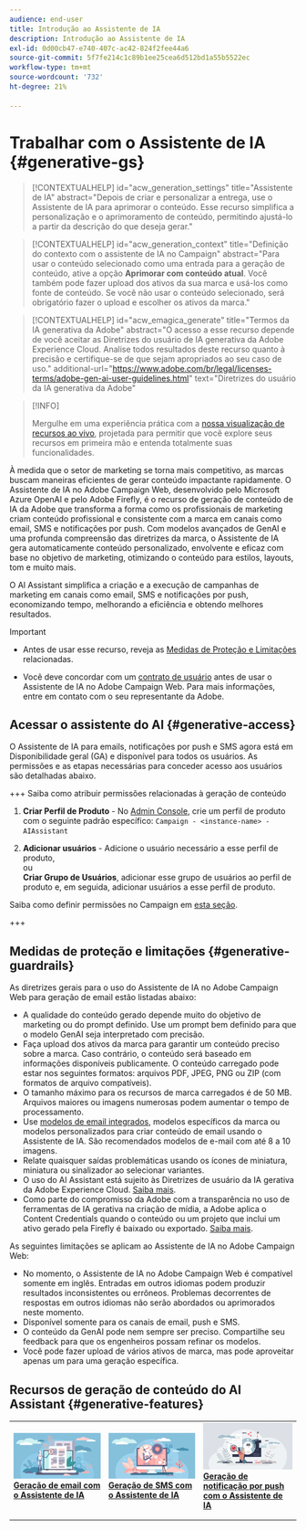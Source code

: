 ```yaml
---
audience: end-user
title: Introdução ao Assistente de IA
description: Introdução ao Assistente de IA
exl-id: 0d00cb47-e740-407c-ac42-824f2fee44a6
source-git-commit: 5f7fe214c1c89b1ee25cea6d512bd1a55b5522ec
workflow-type: tm+mt
source-wordcount: '732'
ht-degree: 21%

---
```


# Trabalhar com o Assistente de IA {#generative-gs}

>[!CONTEXTUALHELP]
>id="acw_generation_settings"
>title="Assistente de IA"
>abstract="Depois de criar e personalizar a entrega, use o Assistente de IA para aprimorar o conteúdo. Esse recurso simplifica a personalização e o aprimoramento de conteúdo, permitindo ajustá-lo a partir da descrição do que deseja gerar."

>[!CONTEXTUALHELP]
>id="acw_generation_context"
>title="Definição do contexto com o assistente de IA no Campaign"
>abstract="Para usar o conteúdo selecionado como uma entrada para a geração de conteúdo, ative a opção **Aprimorar com conteúdo atual**. Você também pode fazer upload dos ativos da sua marca e usá-los como fonte de conteúdo. Se você não usar o conteúdo selecionado, será obrigatório fazer o upload e escolher os ativos da marca."

>[!CONTEXTUALHELP]
>id="acw_emagica_generate"
>title="Termos da IA generativa da Adobe"
>abstract="O acesso a esse recurso depende de você aceitar as Diretrizes do usuário de IA generativa da Adobe Experience Cloud. Analise todos resultados deste recurso quanto à precisão e certifique-se de que sejam apropriados ao seu caso de uso."
>additional-url="https://www.adobe.com/br/legal/licenses-terms/adobe-gen-ai-user-guidelines.html" text="Diretrizes do usuário da IA generativa da Adobe"

>[!INFO]
>
>Mergulhe em uma experiência prática com a [nossa visualização de recursos ao vivo](https://experienceleague.adobe.com/pt-br/apps/journey-optimizer/ai-assistant-content-accelerator), projetada para permitir que você explore seus recursos em primeira mão e entenda totalmente suas funcionalidades.

À medida que o setor de marketing se torna mais competitivo, as marcas buscam maneiras eficientes de gerar conteúdo impactante rapidamente. O Assistente de IA no Adobe Campaign Web, desenvolvido pelo Microsoft Azure OpenAI e pelo Adobe Firefly, é o recurso de geração de conteúdo de IA da Adobe que transforma a forma como os profissionais de marketing criam conteúdo profissional e consistente com a marca em canais como email, SMS e notificações por push. Com modelos avançados de GenAI e uma profunda compreensão das diretrizes da marca, o Assistente de IA gera automaticamente conteúdo personalizado, envolvente e eficaz com base no objetivo de marketing, otimizando o conteúdo para estilos, layouts, tom e muito mais.

O AI Assistant simplifica a criação e a execução de campanhas de marketing em canais como email, SMS e notificações por push, economizando tempo, melhorando a eficiência e obtendo melhores resultados.

>[!IMPORTANT]
>
>* Antes de usar esse recurso, reveja as [Medidas de Proteção e Limitações](#generative-guardrails) relacionadas.
>
>* Você deve concordar com um [contrato de usuário](https://www.adobe.com/legal/licenses-terms/adobe-dx-gen-ai-user-guidelines.html) antes de usar o Assistente de IA no Adobe Campaign Web. Para mais informações, entre em contato com o seu representante da Adobe.

## Acessar o assistente do AI {#generative-access}

O Assistente de IA para emails, notificações por push e SMS agora está em Disponibilidade geral (GA) e disponível para todos os usuários. As permissões e as etapas necessárias para conceder acesso aos usuários são detalhadas abaixo.

+++ Saiba como atribuir permissões relacionadas à geração de conteúdo

1. **Criar Perfil de Produto** - No [Admin Console](https://stage.adminconsole.adobe.com/), crie um perfil de produto com o seguinte padrão específico:
   `Campaign - <instance-name> - AIAssistant`

1. **Adicionar usuários** - Adicione o usuário necessário a esse perfil de produto,\
   ou\
   **Criar Grupo de Usuários**, adicionar esse grupo de usuários ao perfil de produto e, em seguida, adicionar usuários a esse perfil de produto.

Saiba como definir permissões no Campaign em [esta seção](../get-started/permissions.md).

+++

## Medidas de proteção e limitações {#generative-guardrails}

As diretrizes gerais para o uso do Assistente de IA no Adobe Campaign Web para geração de email estão listadas abaixo:

* A qualidade do conteúdo gerado depende muito do objetivo de marketing ou do prompt definido. Use um prompt bem definido para que o modelo GenAI seja interpretado com precisão.
* Faça upload dos ativos da marca para garantir um conteúdo preciso sobre a marca. Caso contrário, o conteúdo será baseado em informações disponíveis publicamente. O conteúdo carregado pode estar nos seguintes formatos: arquivos PDF, JPEG, PNG ou ZIP (com formatos de arquivo compatíveis).
* O tamanho máximo para os recursos de marca carregados é de 50 MB. Arquivos maiores ou imagens numerosas podem aumentar o tempo de processamento.
* Use [modelos de email integrados](../email/create-email-templates.md), modelos específicos da marca ou modelos personalizados para criar conteúdo de email usando o Assistente de IA. São recomendados modelos de e-mail com até 8 a 10 imagens.
* Relate quaisquer saídas problemáticas usando os ícones de miniatura, miniatura ou sinalizador ao selecionar variantes.
* O uso do AI Assistant está sujeito às Diretrizes de usuário da IA gerativa da Adobe Experience Cloud. [Saiba mais](https://www.adobe.com/legal/licenses-terms/adobe-dx-gen-ai-user-guidelines.html).
* Como parte do compromisso da Adobe com a transparência no uso de ferramentas de IA gerativa na criação de mídia, a Adobe aplica o Content Credentials quando o conteúdo ou um projeto que inclui um ativo gerado pela Firefly é baixado ou exportado. [Saiba mais](https://helpx.adobe.com/br/firefly/using/content-credentials.html).

As seguintes limitações se aplicam ao Assistente de IA no Adobe Campaign Web:

* No momento, o Assistente de IA no Adobe Campaign Web é compatível somente em inglês. Entradas em outros idiomas podem produzir resultados inconsistentes ou errôneos. Problemas decorrentes de respostas em outros idiomas não serão abordados ou aprimorados neste momento.
* Disponível somente para os canais de email, push e SMS.
* O conteúdo da GenAI pode nem sempre ser preciso. Compartilhe seu feedback para que os engenheiros possam refinar os modelos.
* Você pode fazer upload de vários ativos de marca, mas pode aproveitar apenas um para uma geração específica.

## Recursos de geração de conteúdo do AI Assistant {#generative-features}

<table style="table-layout:fixed"><tr style="border: 0;">
<td>
<a href="generative-content.md">
<img alt="[Geração de email com o Assistente de IA]" src="assets/do-not-localize/text-genai.jpeg">
</a>
<div>
<a href="generative-content.md"><strong>Geração de email com o Assistente de IA</strong></a>
</div>
<p>
</td>
<td>
<a href="generative-sms.md">
<img alt="[Geração de SMS com o Assistente de IA]" src="assets/do-not-localize/image-genai.jpeg">
</a>
<div><a href="generative-sms.md"><strong>Geração de SMS com o Assistente de IA</strong>
</div>
<p>
</td>
<td>
<a href="generative-push.md">
<img alt="[Geração de notificação por push com o Assistente de IA]" src="assets/do-not-localize/email-genai.jpeg">
</a>
<div>
<a href="generative-push.md"><strong>Geração de notificação por push com o Assistente de IA</strong></a>
</div>
<p></td>
</tr></table>